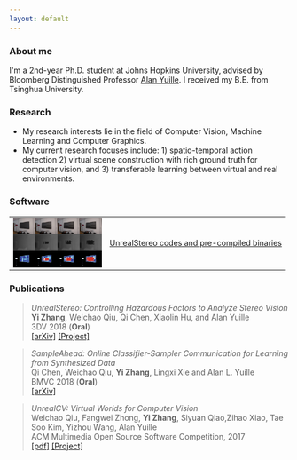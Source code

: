 ```yaml
---
layout: default
---
```


### About me
I'm a 2nd-year Ph.D. student at Johns Hopkins University, advised by Bloomberg Distinguished Professor [Alan Yuille](http://www.cs.jhu.edu/~ayuille/). I received my B.E. from Tsinghua University.

### Research
* My research interests lie in the field of Computer Vision, Machine Learning and Computer Graphics.
* My current research focuses include: 1) spatio-temporal action detection 2) virtual scene construction with rich ground truth for computer vision, and 3) transferable learning between virtual and real environments.

### Software
<!--
    ![UnrealStereo](/images/img_grad.jpg)  
-->


<div>
<table border="0">
  <tr>
  <td><img src="/images/img_grad.jpg" width = "160" height = "90" alt="UnrealStereo" align="left" /></td>
  <td><a href="https://stereo.unrealcv.org">UnrealStereo codes and pre-compiled binaries</a></td>
  </tr>
</table>
</div>

<!--
Pre-compiled binaries can be found [here](binary.html)
--> 

### Publications
>*UnrealStereo: Controlling Hazardous Factors to Analyze Stereo Vision*  
>**Yi Zhang**, Weichao Qiu, Qi Chen, Xiaolin Hu, and Alan Yuille  
>3DV 2018 (**Oral**)   
>[\[arXiv\]](https://arxiv.org/abs/1612.04647) [\[Project\]](https://stereo.unrealcv.org)

>*SampleAhead: Online Classifier-Sampler Communication for Learning from Synthesized Data*  
>Qi Chen, Weichao Qiu, **Yi Zhang**, Lingxi Xie and Alan L. Yuille   
>BMVC 2018 (**Oral**)   
>[\[arXiv\]](https://arxiv.org/abs/1804.00248) 

>*UnrealCV: Virtual Worlds for Computer Vision*  
>Weichao Qiu, Fangwei Zhong, **Yi Zhang**, Siyuan Qiao,Zihao Xiao, Tae Soo Kim, Yizhou Wang, Alan Yuille  
>ACM Multimedia Open Source Software Competition, 2017   
>[\[pdf\]](pdfs/unrealcv.pdf) [\[Project\]](https://unrealcv.org)
